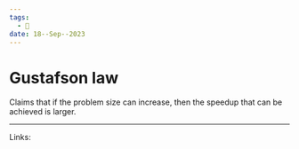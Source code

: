 ```yaml
---
tags:
  - 🌱
date: 18--Sep--2023
---
```


# Gustafson law

Claims that if the problem size can increase, then the speedup that can be achieved is larger.

---
Links: 